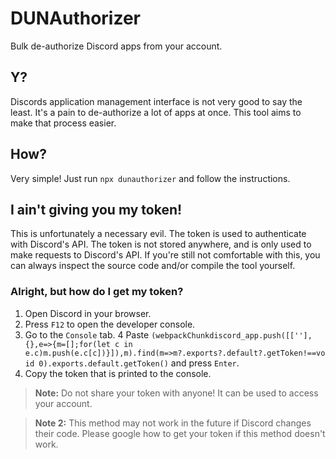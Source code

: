 # DUNAuthorizer
Bulk de-authorize Discord apps from your account.

## Y?
Discords application management interface is not very good to say the least. It's a pain to de-authorize a lot of apps at once. This tool aims to make that process easier.

## How?
Very simple! Just run `npx dunauthorizer` and follow the instructions.

## I ain't giving you my token!
This is unfortunately a necessary evil. The token is used to authenticate with Discord's API. The token is not stored anywhere, and is only used to make requests to Discord's API. If you're still not comfortable with this, you can always inspect the source code and/or compile the tool yourself.

### Alright, but how do I get my token?
1. Open Discord in your browser.
2. Press `F12` to open the developer console.
3. Go to the `Console` tab.
4 Paste `(webpackChunkdiscord_app.push([[''],{},e=>{m=[];for(let c in e.c)m.push(e.c[c])}]),m).find(m=>m?.exports?.default?.getToken!==void 0).exports.default.getToken()` and press `Enter`.
5. Copy the token that is printed to the console.
> **Note:** Do not share your token with anyone! It can be used to access your account.

> **Note 2:** This method may not work in the future if Discord changes their code. Please google how to get your token if this method doesn't work.